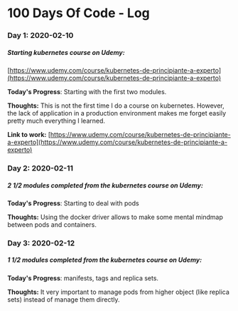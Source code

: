 # 100 Days Of Code - Log

### Day 1: 2020-02-10
##### Starting kubernetes course on Udemy:

[https://www.udemy.com/course/kubernetes-de-principiante-a-experto](https://www.udemy.com/course/kubernetes-de-principiante-a-experto)

**Today's Progress**: Starting with the first two modules.

**Thoughts:** This is not the first time I do a course on kubernetes. However, the lack of application in a production environment makes me forget easily pretty much everything I learned.

**Link to work:** [https://www.udemy.com/course/kubernetes-de-principiante-a-experto](https://www.udemy.com/course/kubernetes-de-principiante-a-experto)

### Day 2: 2020-02-11
##### 2 1/2 modules completed from the kubernetes course on Udemy:

**Today's Progress**: Starting to deal with pods

**Thoughts:** Using the docker driver allows to make some mental mindmap between pods and containers.


### Day 3: 2020-02-12
##### 1 1/2 modules completed from the kubernetes course on Udemy:

**Today's Progress**: manifests, tags and replica sets.

**Thoughts:** It very important to manage pods from higher object (like replica sets) instead of manage them directly.


